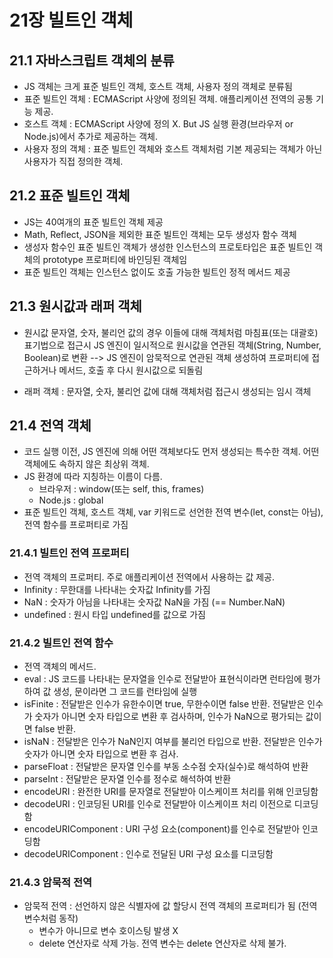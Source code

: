 # 21장 빌트인 객체

## 21.1 자바스크립트 객체의 분류
- JS 객체는 크게 표준 빌트인 객체, 호스트 객체, 사용자 정의 객체로 분류됨
- 표준 빌트인 객체 : ECMAScript 사양에 정의된 객체. 애플리케이션 전역의 공통 기능 제공.
- 호스트 객체 : ECMAScript 사양에 정의 X. But JS 실행 환경(브라우저 or Node.js)에서 추가로 제공하는 객체.
- 사용자 정의 객체 : 표준 빌트인 객체와 호스트 객체처럼 기본 제공되는 객체가 아닌 사용자가 직접 정의한 객체.

## 21.2 표준 빌트인 객체
- JS는 40여개의 표준 빌트인 객체 제공
- Math, Reflect, JSON을 제외한 표준 빌트인 객체는 모두 생성자 함수 객체
- 생성자 함수인 표준 빌트인 객체가 생성한 인스턴스의 프로토타입은 표준 빌트인 객체의 prototype 프로퍼티에 바인딩된 객체임
- 표준 빌트인 객체는 인스턴스 없이도 호출 가능한 빌트인 정적 메서드 제공

## 21.3 원시값과 래퍼 객체
- 원시값 문자열, 숫자, 불리언 값의 경우 이들에 대해 객체처럼 마침표(또는 대괄호) 표기법으로 접근시 JS 엔진이 일시적으로 원시값을 연관된 객체(String, Number, Boolean)로 변환
--> JS 엔진이 암묵적으로 연관된 객체 생성하여 프로퍼티에 접근하거나 메서드, 호출 후 다시 원시값으로 되돌림

- 래퍼 객체 : 문자열, 숫자, 불리언 값에 대해 객체처럼 접근시 생성되는 임시 객체

## 21.4 전역 객체
- 코드 실행 이전, JS 엔진에 의해 어떤 객체보다도 먼저 생성되는 특수한 객체. 어떤 객체에도 속하지 않은 최상위 객체.
- JS 환경에 따라 지칭하는 이름이 다름.
	- 브라우저 : window(또는 self, this, frames)
	- Node.js : global
- 표준 빌트인 객체, 호스트 객체, var 키워드로 선언한 전역 변수(let, const는 아님), 전역 함수를 프로퍼티로 가짐

### 21.4.1 빌트인 전역 프로퍼티
- 전역 객체의 프로퍼티. 주로 애플리케이션 전역에서 사용하는 값 제공.
- Infinity : 무한대를 나타내는 숫자값 Infinity를 가짐
- NaN : 숫자가 아님을 나타내는 숫자값 NaN을 가짐 (== Number.NaN)
- undefined : 원시 타입 undefined를 값으로 가짐

### 21.4.2 빌트인 전역 함수
- 전역 객체의 메서드.
- eval : JS 코드를 나타내는 문자열을 인수로 전달받아 표현식이라면 런타임에 평가하여 값 생성, 문이라면 그 코드를 런타임에 실행
- isFinite : 전달받은 인수가 유한수이면 true, 무한수이면 false 반환. 전달받은 인수가 숫자가 아니면 숫자 타입으로 변환 후 검사하며, 인수가 NaN으로 평가되는 값이면 false 반환.
- isNaN : 전달받은 인수가 NaN인지 여부를 불리언 타입으로 반환. 전달받은 인수가 숫자가 아니면 숫자 타입으로 변환 후 검사.
- parseFloat : 전달받은 문자열 인수를 부동 소수점 숫자(실수)로 해석하여 반환
- parseInt : 전달받은 문자열 인수를 정수로 해석하여 반환
- encodeURI : 완전한 URI를 문자열로 전달받아 이스케이프 처리를 위해 인코딩함
- decodeURI : 인코딩된 URI를 인수로 전달받아 이스케이프 처리 이전으로 디코딩함
- encodeURIComponent : URI 구성 요소(component)를 인수로 전달받아 인코딩함
- decodeURIComponent : 인수로 전달된 URI 구성 요소를 디코딩함

### 21.4.3 암묵적 전역
- 암묵적 전역 : 선언하지 않은 식별자에 값 할당시 전역 객체의 프로퍼티가 됨 (전역 변수처럼 동작)
	- 변수가 아니므로 변수 호이스팅 발생 X
	- delete 연산자로 삭제 가능. 전역 변수는 delete 연산자로 삭제 불가.
